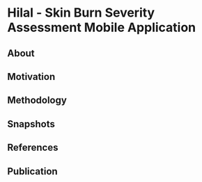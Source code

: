# Hilal - Skin Burn Severity Assessment Mobile Application

## About

## Motivation

## Methodology

## Snapshots

## References

## Publication




